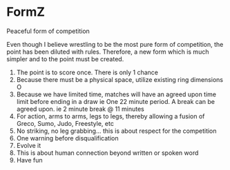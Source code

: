 # FormZ
Peaceful form of competition

Even though I believe wrestling to be the most pure form of competition, the point has been diluted with rules.  Therefore, a new form which is much simpler and to the point must be created.

1.  The point is to score once.  There is only 1 chance
2.  Because there must be a physical space, utilize existing ring dimensions O
3.  Because we have limited time, matches will have an agreed upon time limit before ending in a draw
  ie One 22 minute period.  A break can be agreed upon. ie 2 minute break @ 11 minutes
4.  For action, arms to arms, legs to legs, thereby allowing a fusion of Greco, Sumo, Judo, Freestyle, etc
5.  No striking, no leg grabbing... this is about respect for the competition
6.  One warning before disqualification
7.  Evolve it
8.  This is about human connection beyond written or spoken word
9.  Have fun
